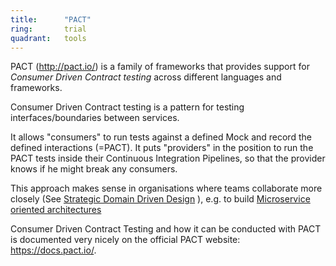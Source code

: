 ```yaml
---
title:      "PACT"
ring:       trial
quadrant:   tools
---
```


PACT (http://pact.io/) is a family of frameworks that provides support for *Consumer Driven Contract testing* across different languages and frameworks.

Consumer Driven Contract testing is a pattern for testing interfaces/boundaries between services.

It allows "consumers" to run tests against a defined Mock and record the defined interactions (=PACT).
It puts "providers" in the position to run the PACT tests inside their Continuous Integration Pipelines, so that the provider knows if he might break any consumers.

This approach makes sense in organisations where teams collaborate more closely (See [Strategic Domain Driven Design](/methods-and-patterns/strategic-domain-driven-design/) ), e.g. to build [Microservice oriented architectures](/methods-and-patterns/microservices/)

Consumer Driven Contract Testing and how it can be conducted with PACT is documented very nicely on the official PACT website: https://docs.pact.io/.
